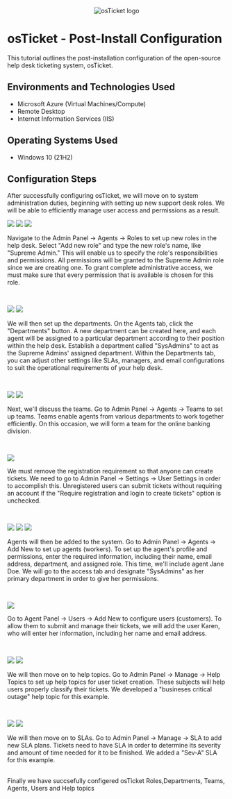 <p align="center">
<img src="https://i.imgur.com/Clzj7Xs.png" alt="osTicket logo"/>
</p>

<h1>osTicket - Post-Install Configuration</h1>
This tutorial outlines the post-installation configuration of the open-source help desk ticketing system, osTicket.<br />

<h2>Environments and Technologies Used</h2>

- Microsoft Azure (Virtual Machines/Compute)
- Remote Desktop
- Internet Information Services (IIS)

<h2>Operating Systems Used </h2>

- Windows 10</b> (21H2)

<h2>Configuration Steps</h2>

<p>
  After successfully configuring osTicket, we will move on to system administration duties, beginning with setting up new support desk roles.  We will be able to efficiently manage user access and permissions as a result.
  <br />
  </p>
<p>
<img src="https://github.com/user-attachments/assets/680335fd-30c6-4767-ae7c-7b4fe47b1951"/>

  <img src="https://github.com/user-attachments/assets/10be3c3d-eca6-4fb1-8796-1766750b9913"/>

  <img src="https://github.com/user-attachments/assets/f196a0d3-df2f-44f6-96de-673a10281cbb"/>
</p>
<p>
Navigate to the Admin Panel -> Agents -> Roles to set up new roles in the help desk.  Select "Add new role" and type the new role's name, like "Supreme Admin."  This will enable us to specify the role's responsibilities and permissions.  All permissions will be granted to the Supreme Admin role since we are creating one.  To grant complete administrative access, we must make sure that every permission that is available is chosen for this role.
</p>
<br />

<p>
<img src="https://github.com/user-attachments/assets/353a001b-d0fa-4821-b01d-3fd4a2e0ecf1"/>

  <img src="https://github.com/user-attachments/assets/da5ec2c1-5cb7-4d39-83f7-91d0dda0e5a4"/>
</p>
<p>
We will then set up the departments.  On the Agents tab, click the "Departments" button.  A new department can be created here, and each agent will be assigned to a particular department according to their position within the help desk.  Establish a department called "SysAdmins" to act as the Supreme Admins' assigned department.  Within the Departments tab, you can adjust other settings like SLAs, managers, and email configurations to suit the operational requirements of your help desk.



</p>
<br />

<p>
<img src="https://github.com/user-attachments/assets/f959c33f-a83d-43b0-acd5-dce83d4feee3"/>
  <img src="https://github.com/user-attachments/assets/4a80145e-9d88-41eb-b285-47a67ca4526c"/>
</p>
<p>
Next, we'll discuss the teams.  Go to Admin Panel -> Agents -> Teams to set up teams.  Teams enable agents from various departments to work together efficiently. On this occasion, we will form a team for the online banking division. 


</p>
<br />

<p>
<img src="https://github.com/user-attachments/assets/2f55b864-6fde-49a9-8921-e34089f67785"/>
</p>
<p>
We must remove the registration requirement so that anyone can create tickets.  We need to go to Admin Panel -> Settings -> User Settings in order to accomplish this.  Unregistered users can submit tickets without requiring an account if the "Require registration and login to create tickets" option is unchecked.

</p>
<br />

<p>
<img src="https://github.com/user-attachments/assets/4c0728d6-8273-4381-83ca-ee851179a4e7s"/>
  <img src="https://github.com/user-attachments/assets/90a0ff6b-adee-40c3-989f-7187ee122b7f"/>
  <img src="https://github.com/user-attachments/assets/805edc4a-c41d-4b69-94ed-08df7fddd963"/>
</p>
<p>
Agents will then be added to the system. Go to Admin Panel -> Agents -> Add New to set up agents (workers).  To set up the agent's profile and permissions, enter the required information, including their name, email address, department, and assigned role. This time, we'll include agent Jane Doe.  We will go to the access tab and designate "SysAdmins" as her primary department in order to give her permissions.


</p>
<br />

<p>
<img src="https://github.com/user-attachments/assets/51228b39-0be7-4df9-af97-bce1f1c1c5cb"/>
</p>
<p>
Go to Agent Panel -> Users -> Add New to configure users (customers).  To allow them to submit and manage their tickets, we will add the user Karen, who will enter her information, including her name and email address.

</p>
<br />

<p>
<img src="https://github.com/user-attachments/assets/9d247e26-7f20-43cc-b652-c8b82d9fe070"/>
<img src="https://github.com/user-attachments/assets/56f3e64a-a4c5-4d14-abfe-35e84ebe2858"/>
  
</p>
<p>
We will then move on to help topics.  Go to Admin Panel -> Manage -> Help Topics to set up help topics for user ticket creation.  These subjects will help users properly classify their tickets.  We developed a "busineses critical outage" help topic for this example.


</p>
<br />

<p>
<img src="https://github.com/user-attachments/assets/3c3d8bb5-2c69-4a5c-bb0c-b1fd44fe028d"/>
<img src="https://github.com/user-attachments/assets/27088e68-08da-4853-8ed8-73fa5b7e3de2"/>
  
</p>
<p>
We will then move on to SLAs.  Go to Admin Panel -> Manage -> SLA  to add new SLA plans.  Tickets need to have SLA in order to determine its severity and amount of time needed for it to be finished. We added a "Sev-A" SLA  for this example.


</p>
<br />
Finally we have succsefully configered osTicket Roles,Departments, Teams, Agents, Users and Help topics
